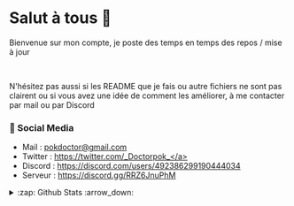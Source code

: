 # Salut à tous 👋

Bienvenue sur mon compte, je poste des temps en temps des repos / mise à jour

<br/>

N'hésitez pas aussi si les README que je fais ou autre fichiers ne sont pas clairent ou si vous avez une idée de comment les améliorer, à me contacter par mail ou par Discord

 
### 📙 Social Media
   
 - Mail : pokdoctor@gmail.com
 - Twitter : <a href="https://twitter.com/_Doctorpok_" target="_blank">https://twitter.com/_Doctorpok_</a>
 - Discord : <a href="https://discord.com/users/492386299190444034" target="_blank">https://discord.com/users/492386299190444034</a>
 - Serveur : <a href="https://discord.gg/RRZ6JnuPhM" target="_blank">https://discord.gg/RRZ6JnuPhM</a>
 
<details>
  <summary>:zap: Github Stats :arrow_down:</summary>
 <br />
 
![GitHub stats](https://github-readme-stats.vercel.app/api?username=DoctorPok42&show_icons=true&theme=slateorange)
  ![Top Langs](https://github-readme-stats.vercel.app/api/top-langs/?username=DoctorPok42&theme=slateorange&layout=compact)
<!-- [![GitHub Streak](https://github-readme-streak-stats.herokuapp.com?user=DoctorPok42&theme=slateorange&fire=57F287)](https://git.io/streak-stats) -->

 </details>
